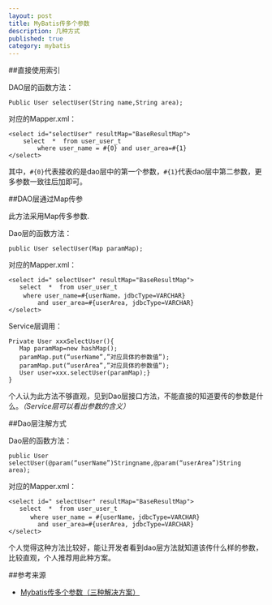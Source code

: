 ```yaml
---
layout: post
title: MyBatis传多个参数
description: 几种方式
published: true
category: mybatis
---
```



##直接使用索引


DAO层的函数方法：

	Public User selectUser(String name,String area);
	
对应的Mapper.xml：

	<select id="selectUser" resultMap="BaseResultMap">
		select  *  from user_user_t 
			where user_name = #{0} and user_area=#{1}
	</select>

其中，`#{0}`代表接收的是dao层中的第一个参数，`#{1}`代表dao层中第二参数，更多参数一致往后加即可。


##DAO层通过Map传参

此方法采用Map传多参数.

Dao层的函数方法：

	public User selectUser(Map paramMap);
	
对应的Mapper.xml：

	<select id=" selectUser" resultMap="BaseResultMap">
	   select  *  from user_user_t  
		where user_name=#{userName，jdbcType=VARCHAR} 
			and user_area=#{userArea, jdbcType=VARCHAR}
	</select>

Service层调用：

	Private User xxxSelectUser(){
	   Map paramMap=new hashMap();
	   paramMap.put(“userName”,”对应具体的参数值”);
	   paramMap.put(“userArea”,”对应具体的参数值”);
	   User user=xxx.selectUser(paramMap);}
	}
	
个人认为此方法不够直观，见到Dao层接口方法，不能直接的知道要传的参数是什么。*（Service层可以看出参数的含义）*


##Dao层注解方式

Dao层的函数方法：

	public User selectUser(@param(“userName”)Stringname,@param(“userArea”)String area);

对应的Mapper.xml：

	<select id=" selectUser" resultMap="BaseResultMap">
	   select  *  from user_user_t  
		  where user_name = #{userName，jdbcType=VARCHAR} 
		    and user_area=#{userArea, jdbcType=VARCHAR}
	</select> 

个人觉得这种方法比较好，能让开发者看到dao层方法就知道该传什么样的参数，比较直观，个人推荐用此种方案。













##参考来源

* [Mybatis传多个参数（三种解决方案）][Mybatis传多个参数（三种解决方案）]








[NingG]:    http://ningg.github.com  "NingG"

[Mybatis传多个参数（三种解决方案）]:				http://www.2cto.com/database/201409/338155.html










